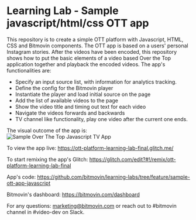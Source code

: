 # Learning Lab - Sample javascript/html/css OTT app
This repository is to create a simple OTT platform with Javascript, HTML, CSS and Bitmovin components. 
The OTT app is based on a users' personal Instagram stories. After the videos have been encoded, this repository shows how to put the basic elements of a video based Over the Top application together and playback the encoded videos. 
The app's functionalities are:
- Specify an input source list, with information for analytics tracking.
- Define the config for the Bitmovin player
- Instantiate the player and load initial source on the page
- Add the list of available videos to the page
- Show the video title and timing out text for each video
- Navigate the videos forwards and backwards
- TV channel like functionality, play one video after the current one ends.

The visual outcome of the app is:
![Sample Over The Top Javascript TV App](https://test-videos-samples.s3.amazonaws.com/test-content/sample_ott_javascript_app.png)

To view the app live: https://ott-platform-learning-lab-final.glitch.me/

To start remixing the app's Glitch: https://glitch.com/edit?#!/remix/ott-platform-learning-lab-final

App's code: https://github.com/bitmovin/learning-labs/tree/feature/sample-ott-app-javascript

Bitmovin's dashboard: https://bitmovin.com/dashboard

For any questions: marketing@bitmovin.com or reach out to #bitmovin channel in #video-dev on Slack.